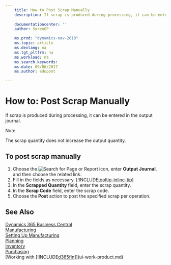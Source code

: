 ```yaml
---
    title: How to Post Scrap Manually 
    description: If scrap is produced during processing, it can be entered in the output journal. Note that the scrap quantity does not increase the output quantity.
    
    documentationcenter: ''
    author: SorenGP

    ms.prod: "dynamics-nav-2018"
    ms.topic: article
    ms.devlang: na
    ms.tgt_pltfrm: na
    ms.workload: na
    ms.search.keywords:
    ms.date: 09/06/2017
    ms.author: edupont

---
```

# How to: Post Scrap Manually
If scrap is produced during processing, it can be entered in the output journal. 

> [!NOTE]
> The scrap quantity does not increase the output quantity.  

## To post scrap manually  
1. Choose the ![Search for Page or Report](media/ui-search/search_small.png "Search for Page or Report icon") icon, enter **Output Journal**, and then choose the related link.  
2. Fill in the fields as necessary. [!INCLUDE[tooltip-inline-tip](includes/tooltip-inline-tip_md.md)]  
3. In the **Scrapped Quantity** field, enter the scrap quantity.  
4. In the **Scrap Code** field, enter the scrap code.  
5. Choose the **Post** action to post the specified scrap per operation.  

## See Also
[Dynamics 365 Business Central](/dynamics365/business-central/)  
[Manufacturing](production-manage-manufacturing.md)    
[Setting Up Manufacturing](production-configure-production-processes.md)  
[Planning](production-planning.md)      
[Inventory](inventory-manage-inventory.md)  
[Purchasing](purchasing-manage-purchasing.md)  
[Working with [!INCLUDE[d365fin](includes/d365fin_md.md)]](ui-work-product.md)
